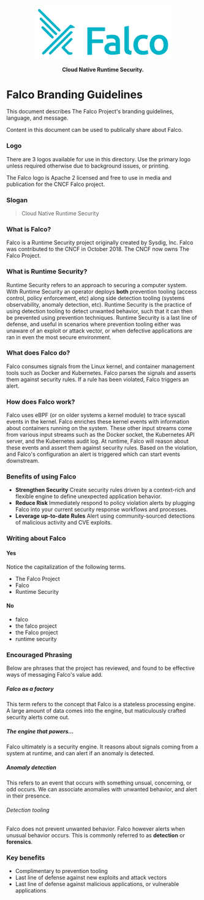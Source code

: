 <p align="center"><img src="primary-logo.png" width="360"></p>
<p align="center"><b>Cloud Native Runtime Security.</b></p>

# Falco Branding Guidelines

This document describes The Falco Project's branding guidelines, language, and message.

Content in this document can be used to publically share about Falco.



### Logo

There are 3 logos available for use in this directory. Use the primary logo unless required otherwise due to background issues, or printing.

The Falco logo is Apache 2 licensed and free to use in media and publication for the CNCF Falco project.

### Slogan

> Cloud Native Runtime Security

### What is Falco?

Falco is a Runtime Security project originally created by Sysdig, Inc.
Falco was contributed to the CNCF in October 2018.
The CNCF now owns The Falco Project.

### What is Runtime Security?

Runtime Security refers to an approach to securing a computer system.
With Runtime Security an operator deploys **both** prevention tooling (access control, policy enforcement, etc) along side detection tooling (systems observability, anomaly detection, etc).
Runtime Security is the practice of using detection tooling to detect unwanted behavior, such that it can then be prevented using prevention techniques.
Runtime Security is a last line of defense, and useful in scenarios where prevention tooling either was unaware of an exploit or attack vector, or when defective applications are ran in even the most secure environment.

### What does Falco do?

Falco consumes signals from the Linux kernel, and container management tools such as Docker and Kubernetes.
Falco parses the signals and asserts them against security rules.
If a rule has been violated, Falco triggers an alert. 

### How does Falco work?

Falco uses eBPF (or on older systems a kernel module) to trace syscall events in the kernel.
Falco enriches these kernel events with information about containers running on the system.
These other input streams come from various input streams such as the Docker socket, the Kubernetes API server, and the Kubernetes audit log.
At runtime, Falco will reason about these events and assert them against security rules.
Based on the violation, and Falco's configuration an alert is triggered which can start events downstream.

### Benefits of using Falco

 - **Strengthen Security** Create security rules driven by a context-rich and flexible engine to define unexpected application behavior.
 - **Reduce Risk** Immediately respond to policy violation alerts by plugging Falco into your current security response workflows and processes.
 - **Leverage up-to-date Rules** Alert using community-sourced detections of malicious activity and CVE exploits.
                                 
### Writing about Falco

#### Yes

Notice the capitalization of the following terms.

 - The Falco Project
 - Falco
 - Runtime Security

#### No

 - falco
 - the falco project
 - the Falco project
 - runtime security 

### Encouraged Phrasing

Below are phrases that the project has reviewed, and found to be effective ways of messaging Falco's value add.

##### Falco as a factory

This term refers to the concept that Falco is a stateless processing engine. A large amount of data comes into the engine, but maticulously crafted security alerts come out.

##### The engine that powers...

Falco ultimately is a security engine. It reasons about signals coming from a system at runtime, and can alert if an anomaly is detected.

##### Anomaly detection

This refers to an event that occurs with something unsual, concerning, or odd occurs.
We can associate anomalies with unwanted behavior, and alert in their presence.

###### Detection tooling

Falco does not prevent unwanted behavior.
Falco however alerts when unusual behavior occurs.
This is commonly referred to as **detection** or **forensics**.

### Key benefits

 - Complimentary to prevention tooling
 - Last line of defense against new exploits and attack vectors
 - Last line of defense against malicious applications, or vulnerable applications
 